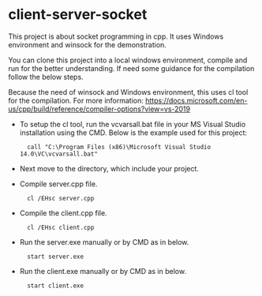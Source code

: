 # client-server-socket
This project is about socket programming in cpp. It uses Windows environment and winsock for the demonstration.

You can clone this project into a local windows environment, compile and run for the better understanding. If need some guidance for the compilation follow the below steps. 

Because the need of winsock and Windows environment, this uses cl tool for the compilation. For more information: https://docs.microsoft.com/en-us/cpp/build/reference/compiler-options?view=vs-2019

* To setup the cl tool, run the vcvarsall.bat file in your MS Visual Studio installation using the CMD. Below is the example used for this project:

		call "C:\Program Files (x86)\Microsoft Visual Studio 14.0\VC\vcvarsall.bat"
	
* Next move to the directory, which include your project. 

* Compile server.cpp file. 
		
		cl /EHsc server.cpp

* Compile the client.cpp file.

		cl /EHsc client.cpp
		
* Run the server.exe manually or by CMD as in below. 
	
		start server.exe

* Run the client.exe manually or by CMD as in below. 

		start client.exe
	